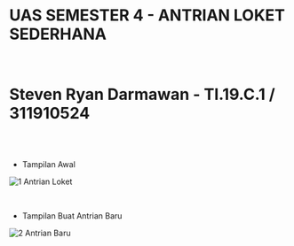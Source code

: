 # **UAS SEMESTER 4 - ANTRIAN LOKET SEDERHANA**<br/>
</br>

# **Steven Ryan Darmawan - TI.19.C.1 / 311910524**
</br></br>

+ Tampilan Awal 

![1 Antrian Loket](https://user-images.githubusercontent.com/56438848/126662864-1916c480-7cdc-4f67-86fe-5d18bceb122a.JPG)

</br>

+ Tampilan Buat Antrian Baru

![2 Antrian Baru](https://user-images.githubusercontent.com/56438848/126663170-72828e70-1078-42ae-bc4a-5d866ad791cb.JPG)

